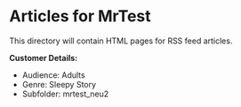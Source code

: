 # Articles for MrTest

This directory will contain HTML pages for RSS feed articles.

**Customer Details:**
- Audience: Adults
- Genre: Sleepy Story
- Subfolder: mrtest_neu2
